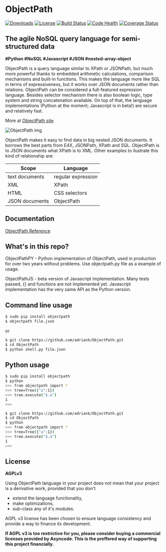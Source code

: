 ObjectPath
==========

[![Downloads](https://pypip.in/download/objectpath/badge.svg)](https://pypi.python.org/pypi/objectpath/)
[![License](https://pypip.in/license/objectpath/badge.svg)](https://pypi.python.org/pypi/objectpath/)
[![Build Status](https://travis-ci.org/adriank/ObjectPath.svg?branch=master)](https://travis-ci.org/adriank/ObjectPath)
[![Code Health](https://landscape.io/github/adriank/ObjectPath/master/landscape.png)](https://landscape.io/github/adriank/ObjectPath/master)
[![Coverage Status](https://coveralls.io/repos/adriank/ObjectPath/badge.png?branch=master)](https://coveralls.io/r/adriank/ObjectPath?branch=master)


The agile NoSQL query language for semi-structured data
-----------------------------------------------

**#Python #NoSQL #Javascript #JSON #nested-array-object**

ObjectPath is a query language similar to XPath or JSONPath, but much more powerful thanks to embedded arithmetic calculations, comparison mechanisms and built-in functions. This makes the language more like SQL in terms of expressiveness, but it works over JSON documents rather than relations. ObjectPath can be considered a full-featured expression language. Besides selector mechanism there is also boolean logic, type system and string concatenation available. On top of that, the language implementations (Python at the moment; Javascript is in beta!) are secure and relatively fast.

More at [ObjectPath site](http://objectpath.org/)

![ObjectPath img](http://adriank.github.io/ObjectPath/img/op-colors.png)

ObjectPath makes it easy to find data in big nested JSON documents. It borrows the best parts from E4X, JSONPath, XPath and SQL. ObjectPath is to JSON documents what XPath is to XML. Other examples to ilustrate this kind of relationship are:

| Scope  | Language |
|---|---|
| text documents  | regular expression  |
| XML  | XPath  |
| HTML  | CSS selectors  |
| JSON documents | ObjectPath |


Documentation
-------------

[ObjectPath Reference](http://objectpath.org/reference.html)

What's in this repo?
--------------------

ObjectPathPY - Python implementation of ObjectPath, used in production for over two years without problems. Use objectpath.py file as a example of usage.

ObjectPathJS - beta version of Javascript implementation. Many tests passed, {} and functions are not implemented yet. Javascript implementation has the very same API as the Python version.

Command line usage
-----

`````sh
$ sudo pip install objectpath
$ objectpath file.json
`````
or
`````sh
$ git clone https://github.com/adriank/ObjectPath.git
$ cd ObjectPath
$ python shell.py file.json
`````

Python usage
----------------

`````sh
$ sudo pip install objectpath
$ python
>>> from objectpath import *
>>> tree=Tree({"a":1})
>>> tree.execute("$.a")
1
>>>
`````

`````sh
$ git clone https://github.com/adriank/ObjectPath.git
$ cd ObjectPath
$ python
>>> from objectpath import *
>>> tree=Tree({"a":1})
>>> tree.execute("$.a")
1
>>>
`````

License
-------

**AGPLv3**

Using ObjectPath language in your project does not mean that your project is a derivative work, provided that you don't
- extend the language functionality,
- make optimizations,
- sub-class any of it's modules.

AGPL v3 license has been chosen to ensure language consistency and provide a way to finance its development.

**If AGPL v3 is too restrictive for you, please consider buying a commercial licenses provided by Asyncode. This is the preffered way of supporting this project financially.**
